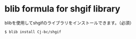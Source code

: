 # blib formula for shgif library

blibを使用してshgifのライブラリをインストールできます。（必須）

```bash
$ blib install Cj-bc/shgif
```
